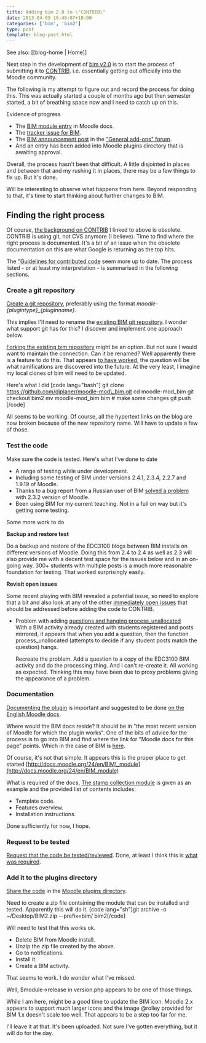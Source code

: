 ```yaml
---
title: Adding bim 2.0 to \"CONTRIB\"
date: 2013-04-05 16:46:07+10:00
categories: ['bim', 'bim2']
type: post
template: blog-post.html
---
```


See also: [[blog-home | Home]]

Next step in the development of [bim v2.0](/blog2/research/bam-blog-aggregation-management/) is to start the process of submitting it to [CONTRIB](http://docs.moodle.org/dev/contrib). i.e. essentially getting out officially into the Moodle community.

The following is my attempt to figure out and record the process for doing this. This was actually started a couple of months ago but then semester started, a bit of breathing space now and I need to catch up on this.

Evidence of progress

- The [BIM module entry](http://docs.moodle.org/24/en/BIM_module) in Moodle docs.
- The [tracker issue for BIM](https://tracker.moodle.org/browse/CONTRIB-4249).
- The [BIM announcement post](https://moodle.org/mod/forum/discuss.php?d=226074) in the ["General add-ons" forum](https://moodle.org/mod/forum/view.php?id=44).
- And an entry has been added into Moodle plugins directory that is awaiting approval.

Overall, the process hasn't been that difficult. A little disjointed in places and between that and my rushing it in places, there may be a few things to fix up. But it's done.

Will be interesting to observe what happens from here. Beyond responding to that, it's time to start thinking about further changes to BIM.

## Finding the right process

Of course, [the background on CONTRIB](http://docs.moodle.org/dev/contrib) I linked to above is obsolete. CONTRIB is using git, not CVS anymore (I believe). Time to find where the right process is documented. It's a bit of an issue when the obsolete documentation on this are what Google is returning as the top hits.

The ["Guidelines for contributed code](http://docs.moodle.org/dev/Guidelines_for_contributed_code) seem more up to date. The process listed - or at least my interpretation - is summarised in the following sections.

### Create a git repository

[Create a git repository](http://docs.moodle.org/dev/Guidelines_for_contributed_code#How_to_submit_code), preferably using the format _moodle-{plugintype}\_{pluginname}_.

This implies I'll need to rename the [existing BIM git repository](http://github.com/djplaner/BIM/). I wonder what support git has for this? I discover and implement one approach below.

[Forking the existing bim repository](https://help.github.com/articles/fork-a-repo) might be an option. But not sure I would want to maintain the connection. Can it be renamed? Well apparently there is a feature to do this. That appears [to have worked](https://github.com/djplaner/moodle-mod_bim), the question will be what ramifications are discovered into the future. At the very least, I imagine my local clones of bim will need to be updated.

Here's what I did \[code lang="bash"\] git clone https://github.com/djplaner/moodle-mod\_bim.git cd moodle-mod\_bim git checkout bim2 mv moodle-mod\_bim bim # make some changes git push \[/code\]

All seems to be working. Of course, all the hypertext links on the blog are now broken because of the new repository name. Will have to update a few of those.

### Test the code

Make sure the code is tested. Here's what I've done to date

- A range of testing while under development.
- Including some testing of BIM under versions 2.4.1, 2.3.4, 2.2.7 and 1.9.19 of Moodle.
- Thanks to a bug report from a Russian user of BIM [solved a problem](/blog2/2013/03/03/bim2-and-disable_form_change_checker/) with 2.3.2 version of Moodle.
- Been using BIM for my current teaching. Not in a full on way but it's getting some testing.

Some more work to do

**Backup and restore test**

Do a backup and restore of the EDC3100 blogs between BIM installs on different versions of Moodle. Doing this from 2.4 to 2.4 as well as 2.3 will also provide me with a decent test space for the issues below and in an on-going way. 300+ students with multiple posts is a much more reasonable foundation for testing. That worked surprisingly easily.

**Revisit open issues**

Some recent playing with BIM revealed a potential issue, so need to explore that a bit and also look at any of the other [immediately open issues](https://github.com/djplaner/moodle-mod_bim/issues?labels=bim2%2Cimmediate&sort=updated&state=open) that should be addressed before adding the code to CONTRIB.

- Problem with adding [questions and hanging process\_unallocated](https://github.com/djplaner/moodle-mod_bim/issues/68)  
    With a BIM activity already created with students registered and posts mirrored, it appears that when you add a question, then the function process\_unallocated (attempts to decide if any student posts match the question) hangs.
    
    Recreate the problem. Add a question to a copy of the EDC3100 BIM activity and do the processing thing. And I can't re-create it. All working as expected. Thinking this may have been due to proxy problems giving the appearance of a problem.

### Documentation

[Documenting the plugin](http://docs.moodle.org/dev/Guidelines_for_contributed_code#How_to_provide_documentation) is important and suggested to be done [on the English Moodle docs](http://docs.moodle.org/dev/Plugin_documentation).

Where would the BIM docs reside? It should be in "the most recent version of Moodle for which the plugin works". One of the bits of advice for the process is to go into BIM and find where the link for "Moodle docs for this page" points. Which in the case of BIM is [here](http://docs.moodle.org/24/en/mod/bim/view).

Of course, it's not that simple. It appears this is the proper place to get started [http://docs.moodle.org/24/en/BIM\_module](http://docs.moodle.org/24/en/BIM_module)

What is required of the docs, [The stamp collection module](http://docs.moodle.org/24/en/Stamp_collection_module) is given as an example and the provided list of contents includes:

- Template code.
- Features overview.
- Installation instructions.

Done sufficiently for now, I hope.

### Request to be tested

[Request that the code be tested/reviewed](http://docs.moodle.org/dev/Guidelines_for_contributed_code#How_to_request_that_your_code_be_tested.2Freviewed). Done, at least I think this is [what was required](https://tracker.moodle.org/browse/CONTRIB-4249).

### Add it to the plugins directory

[Share the code](http://docs.moodle.org/dev/Guidelines_for_contributed_code#Share_code_in_the_Moodle_plugins_directory) in the [Moodle plugins directory](https://moodle.org/plugins).

Need to create a zip file containing the module that can be installed and tested. Apparently this will do it. \[code lang="sh"\]git archive -o ~/Desktop/BIM2.zip --prefix=bim/ bim2\[/code\]

Will need to test that this works ok.

- Delete BIM from Moodle install.
- Unzip the zip file created by the above.
- Go to notifications.
- Install it.
- Create a BIM activity.

That seems to work. I do wonder what I've missed.

Well, $module->release in version.php appears to be one of those things.

While I am here, might be a good time to update the BIM icon. Moodle 2.x appears to support much larger icons and the image @rolley provided for BIM 1.x doesn't scale too well. That appears to be a step too far for me.

I'll leave it at that. It's been uploaded. Not sure I've gotten everything, but it will do for the day.